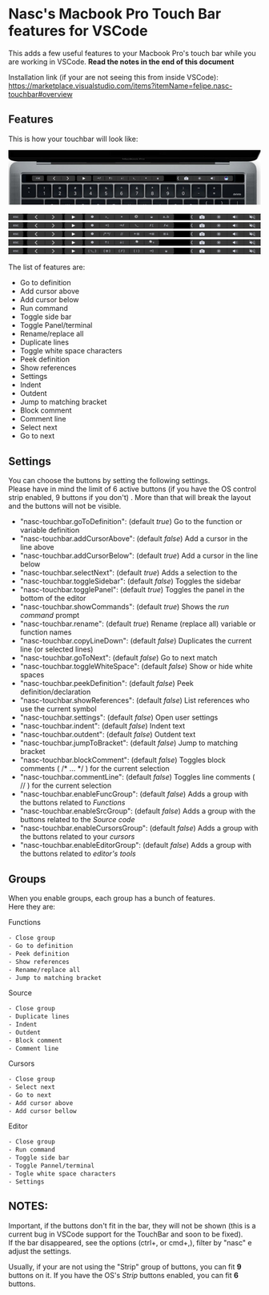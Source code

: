 # Nasc's Macbook Pro Touch Bar features for VSCode

This adds a few useful features to your Macbook Pro's touch bar while you are working in VSCode.
**Read the notes in the end of this document**

Installation link (if your are not seeing this from inside VSCode): https://marketplace.visualstudio.com/items?itemName=felipe.nasc-touchbar#overview

## Features

This is how your touchbar will look like:

![Touchbar visualization](nasc-macbook-pro-vscode-touch-bar.jpg)

![Touchbar visualization](images/editor-group.png)
![Touchbar visualization](images/functions-group.png)
![Touchbar visualization](images/source-group.png)
![Touchbar visualization](images/cursors-group.png)
![Touchbar visualization](images/tools-groups.png)

The list of features are:

- Go to definition
- Add cursor above
- Add cursor below
- Run command
- Toggle side bar
- Toggle Panel/terminal
- Rename/replace all
- Duplicate lines
- Toggle white space characters
- Peek definition
- Show references
- Settings
- Indent
- Outdent
- Jump to matching bracket
- Block comment
- Comment line
- Select next
- Go to next

## Settings

You can choose the buttons by setting the following settings.  
Please have in mind the limit of 6 active buttons (if you have the OS control strip enabled, 9 buttons if you don't) . More than that will break the layout and the buttons will not be visible.

- "nasc-touchbar.goToDefinition": (default _true_) Go to the function or variable definition
- "nasc-touchbar.addCursorAbove": (default _false_) Add a cursor in the line above
- "nasc-touchbar.addCursorBelow": (default _true_) Add a cursor in the line below
- "nasc-touchbar.selectNext": (default _true_) Adds a selection to the 
- "nasc-touchbar.toggleSidebar": (default _false_) Toggles the sidebar
- "nasc-touchbar.togglePanel": (default _true_) Toggles the panel in the bottom of the editor
- "nasc-touchbar.showCommands": (default _true_) Shows the _run command_ prompt
- "nasc-touchbar.rename": (default _true_) Rename (replace all) variable or function names
- "nasc-touchbar.copyLineDown": (default _false_) Duplicates the current line (or selected lines) 
- "nasc-touchbar.goToNext": (default _false_) Go to next match
- "nasc-touchbar.toggleWhiteSpace": (default _false_) Show or hide white spaces
- "nasc-touchbar.peekDefinition": (default _false_) Peek definition/declaration
- "nasc-touchbar.showReferences": (default _false_) List references who use the current symbol
- "nasc-touchbar.settings": (default _false_) Open user settings
- "nasc-touchbar.indent": (default _false_) Indent text
- "nasc-touchbar.outdent": (default _false_) Outdent text
- "nasc-touchbar.jumpToBracket": (default _false_) Jump to matching bracket
- "nasc-touchbar.blockComment": (default _false_) Toggles block comments ( /* ... */ ) for the current selection
- "nasc-touchbar.commentLine": (default _false_) Toggles line comments ( // ) for the current selection
- "nasc-touchbar.enableFuncGroup": (default _false_) Adds a group with the buttons related to _Functions_
- "nasc-touchbar.enableSrcGroup": (default _false_)  Adds a group with the buttons related to the _Source code_
- "nasc-touchbar.enableCursorsGroup": (default _false_)  Adds a group with the buttons related to your _cursors_
- "nasc-touchbar.enableEditorGroup": (default _false_)  Adds a group with the buttons related to _editor's tools_

## Groups

When you enable groups, each group has a bunch of features.  
Here they are:

Functions

    - Close group
    - Go to definition
    - Peek definition
    - Show references
    - Rename/replace all
    - Jump to matching bracket

Source

    - Close group
    - Duplicate lines
    - Indent
    - Outdent
    - Block comment
    - Comment line

Cursors

    - Close group
    - Select next
    - Go to next
    - Add cursor above
    - Add cursor bellow

Editor

    - Close group
    - Run command
    - Toggle side bar
    - Toggle Pannel/terminal
    - Togle white space characters
    - Settings


## NOTES:

Important, if the buttons don't fit in the bar, they will not be shown (this is a current bug in VSCode support for the TouchBar and soon to be fixed).  
If the bar disappeared, see the options (ctrl+, or cmd+,), filter by "nasc" e adjust the settings.

Usually, if your are not using the "Strip" group of buttons, you can fit **9** buttons on it. If you have the OS's _Strip_ buttons enabled, you can fit **6** buttons.
